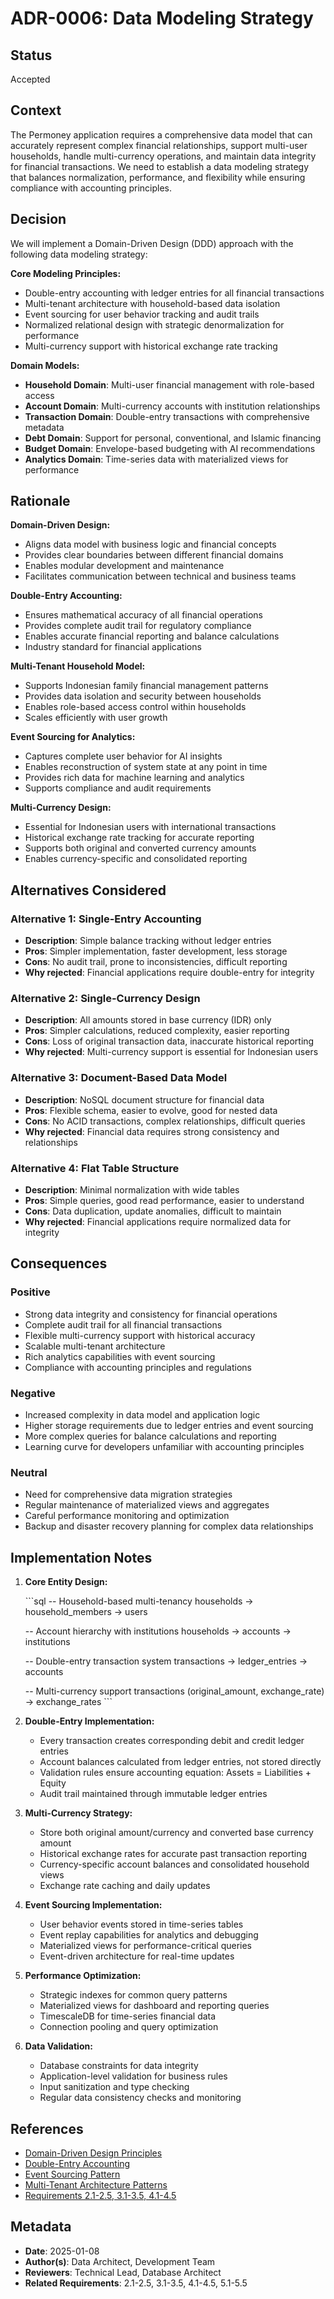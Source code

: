 # ADR-0006: Data Modeling Strategy

## Status

Accepted

## Context

The Permoney application requires a comprehensive data model that can accurately represent complex
financial relationships, support multi-user households, handle multi-currency operations, and
maintain data integrity for financial transactions. We need to establish a data modeling strategy
that balances normalization, performance, and flexibility while ensuring compliance with accounting
principles.

## Decision

We will implement a Domain-Driven Design (DDD) approach with the following data modeling strategy:

**Core Modeling Principles:**

- Double-entry accounting with ledger entries for all financial transactions
- Multi-tenant architecture with household-based data isolation
- Event sourcing for user behavior tracking and audit trails
- Normalized relational design with strategic denormalization for performance
- Multi-currency support with historical exchange rate tracking

**Domain Models:**

- **Household Domain**: Multi-user financial management with role-based access
- **Account Domain**: Multi-currency accounts with institution relationships
- **Transaction Domain**: Double-entry transactions with comprehensive metadata
- **Debt Domain**: Support for personal, conventional, and Islamic financing
- **Budget Domain**: Envelope-based budgeting with AI recommendations
- **Analytics Domain**: Time-series data with materialized views for performance

## Rationale

**Domain-Driven Design:**

- Aligns data model with business logic and financial concepts
- Provides clear boundaries between different financial domains
- Enables modular development and maintenance
- Facilitates communication between technical and business teams

**Double-Entry Accounting:**

- Ensures mathematical accuracy of all financial operations
- Provides complete audit trail for regulatory compliance
- Enables accurate financial reporting and balance calculations
- Industry standard for financial applications

**Multi-Tenant Household Model:**

- Supports Indonesian family financial management patterns
- Provides data isolation and security between households
- Enables role-based access control within households
- Scales efficiently with user growth

**Event Sourcing for Analytics:**

- Captures complete user behavior for AI insights
- Enables reconstruction of system state at any point in time
- Provides rich data for machine learning and analytics
- Supports compliance and audit requirements

**Multi-Currency Design:**

- Essential for Indonesian users with international transactions
- Historical exchange rate tracking for accurate reporting
- Supports both original and converted currency amounts
- Enables currency-specific and consolidated reporting

## Alternatives Considered

### Alternative 1: Single-Entry Accounting

- **Description**: Simple balance tracking without ledger entries
- **Pros**: Simpler implementation, faster development, less storage
- **Cons**: No audit trail, prone to inconsistencies, difficult reporting
- **Why rejected**: Financial applications require double-entry for integrity

### Alternative 2: Single-Currency Design

- **Description**: All amounts stored in base currency (IDR) only
- **Pros**: Simpler calculations, reduced complexity, easier reporting
- **Cons**: Loss of original transaction data, inaccurate historical reporting
- **Why rejected**: Multi-currency support is essential for Indonesian users

### Alternative 3: Document-Based Data Model

- **Description**: NoSQL document structure for financial data
- **Pros**: Flexible schema, easier to evolve, good for nested data
- **Cons**: No ACID transactions, complex relationships, difficult queries
- **Why rejected**: Financial data requires strong consistency and relationships

### Alternative 4: Flat Table Structure

- **Description**: Minimal normalization with wide tables
- **Pros**: Simple queries, good read performance, easier to understand
- **Cons**: Data duplication, update anomalies, difficult to maintain
- **Why rejected**: Financial applications require normalized data for integrity

## Consequences

### Positive

- Strong data integrity and consistency for financial operations
- Complete audit trail for all financial transactions
- Flexible multi-currency support with historical accuracy
- Scalable multi-tenant architecture
- Rich analytics capabilities with event sourcing
- Compliance with accounting principles and regulations

### Negative

- Increased complexity in data model and application logic
- Higher storage requirements due to ledger entries and event sourcing
- More complex queries for balance calculations and reporting
- Learning curve for developers unfamiliar with accounting principles

### Neutral

- Need for comprehensive data migration strategies
- Regular maintenance of materialized views and aggregates
- Careful performance monitoring and optimization
- Backup and disaster recovery planning for complex data relationships

## Implementation Notes

1. **Core Entity Design:**

   \`\`\`sql
   -- Household-based multi-tenancy
   households -> household_members -> users

   -- Account hierarchy with institutions
   households -> accounts -> institutions

   -- Double-entry transaction system
   transactions -> ledger_entries -> accounts

   -- Multi-currency support
   transactions (original_amount, exchange_rate) -> exchange_rates
   \`\`\`

2. **Double-Entry Implementation:**
   - Every transaction creates corresponding debit and credit ledger entries
   - Account balances calculated from ledger entries, not stored directly
   - Validation rules ensure accounting equation: Assets = Liabilities + Equity
   - Audit trail maintained through immutable ledger entries

3. **Multi-Currency Strategy:**
   - Store both original amount/currency and converted base currency amount
   - Historical exchange rates for accurate past transaction reporting
   - Currency-specific account balances and consolidated household views
   - Exchange rate caching and daily updates

4. **Event Sourcing Implementation:**
   - User behavior events stored in time-series tables
   - Event replay capabilities for analytics and debugging
   - Materialized views for performance-critical queries
   - Event-driven architecture for real-time updates

5. **Performance Optimization:**
   - Strategic indexes for common query patterns
   - Materialized views for dashboard and reporting queries
   - TimescaleDB for time-series financial data
   - Connection pooling and query optimization

6. **Data Validation:**
   - Database constraints for data integrity
   - Application-level validation for business rules
   - Input sanitization and type checking
   - Regular data consistency checks and monitoring

## References

- [Domain-Driven Design Principles](https://martinfowler.com/bliki/DomainDrivenDesign.html)
- [Double-Entry Accounting](https://en.wikipedia.org/wiki/Double-entry_bookkeeping)
- [Event Sourcing Pattern](https://martinfowler.com/eaaDev/EventSourcing.html)
- [Multi-Tenant Architecture Patterns](https://docs.microsoft.com/en-us/azure/architecture/guide/multitenant/overview)
- [Requirements 2.1-2.5, 3.1-3.5, 4.1-4.5](../specs/permoney-enterprise-redesign/requirements.md)

## Metadata

- **Date**: 2025-01-08
- **Author(s)**: Data Architect, Development Team
- **Reviewers**: Technical Lead, Database Architect
- **Related Requirements**: 2.1-2.5, 3.1-3.5, 4.1-4.5, 5.1-5.5
